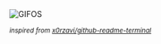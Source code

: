 <div align="justify">
<picture>
    <source media="(prefers-color-scheme: dark)" srcset="https://i.ibb.co/3BHRGhq/output-gif.gif">
    <source media="(prefers-color-scheme: light)" srcset="https://i.ibb.co/3BHRGhq/output-gif.gif">
    <img alt="GIFOS" src="https://i.ibb.co/3BHRGhq/output-gif.gif">
</picture>

<sub><i>inspired from [x0rzavi/github-readme-terminal](https://github.com/x0rzavi/github-readme-terminal)</i></sub>

</div>

<!-- Image deletion URL: https://ibb.co/hDvYh8j/fef05be20e0b5ce4dab0fd9798af929f -->